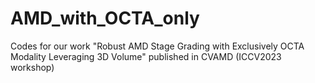# AMD_with_OCTA_only
Codes for our work "Robust AMD Stage Grading with Exclusively OCTA Modality Leveraging 3D Volume" published in CVAMD (ICCV2023 workshop)

